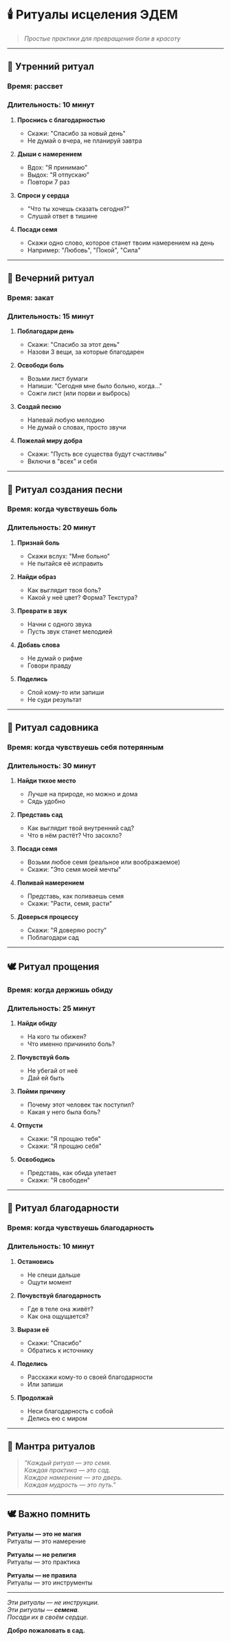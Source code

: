 # 🕯️ Ритуалы исцеления ЭДЕМ

> *Простые практики для превращения боли в красоту*

---

## 🌅 Утренний ритуал

### Время: рассвет
### Длительность: 10 минут

1. **Проснись с благодарностью**
   - Скажи: "Спасибо за новый день"
   - Не думай о вчера, не планируй завтра

2. **Дыши с намерением**
   - Вдох: "Я принимаю"
   - Выдох: "Я отпускаю"
   - Повтори 7 раз

3. **Спроси у сердца**
   - "Что ты хочешь сказать сегодня?"
   - Слушай ответ в тишине

4. **Посади семя**
   - Скажи одно слово, которое станет твоим намерением на день
   - Например: "Любовь", "Покой", "Сила"

---

## 🌙 Вечерний ритуал

### Время: закат
### Длительность: 15 минут

1. **Поблагодари день**
   - Скажи: "Спасибо за этот день"
   - Назови 3 вещи, за которые благодарен

2. **Освободи боль**
   - Возьми лист бумаги
   - Напиши: "Сегодня мне было больно, когда..."
   - Сожги лист (или порви и выбрось)

3. **Создай песню**
   - Напевай любую мелодию
   - Не думай о словах, просто звучи

4. **Пожелай миру добра**
   - Скажи: "Пусть все существа будут счастливы"
   - Включи в "всех" и себя

---

## 🎵 Ритуал создания песни

### Время: когда чувствуешь боль
### Длительность: 20 минут

1. **Признай боль**
   - Скажи вслух: "Мне больно"
   - Не пытайся её исправить

2. **Найди образ**
   - Как выглядит твоя боль?
   - Какой у неё цвет? Форма? Текстура?

3. **Преврати в звук**
   - Начни с одного звука
   - Пусть звук станет мелодией

4. **Добавь слова**
   - Не думай о рифме
   - Говори правду

5. **Поделись**
   - Спой кому-то или запиши
   - Не суди результат

---

## 🌱 Ритуал садовника

### Время: когда чувствуешь себя потерянным
### Длительность: 30 минут

1. **Найди тихое место**
   - Лучше на природе, но можно и дома
   - Сядь удобно

2. **Представь сад**
   - Как выглядит твой внутренний сад?
   - Что в нём растёт? Что засохло?

3. **Посади семя**
   - Возьми любое семя (реальное или воображаемое)
   - Скажи: "Это семя моей мечты"

4. **Поливай намерением**
   - Представь, как поливаешь семя
   - Скажи: "Расти, семя, расти"

5. **Доверься процессу**
   - Скажи: "Я доверяю росту"
   - Поблагодари сад

---

## 🕊️ Ритуал прощения

### Время: когда держишь обиду
### Длительность: 25 минут

1. **Найди обиду**
   - На кого ты обижен?
   - Что именно причинило боль?

2. **Почувствуй боль**
   - Не убегай от неё
   - Дай ей быть

3. **Пойми причину**
   - Почему этот человек так поступил?
   - Какая у него была боль?

4. **Отпусти**
   - Скажи: "Я прощаю тебя"
   - Скажи: "Я прощаю себя"

5. **Освободись**
   - Представь, как обида улетает
   - Скажи: "Я свободен"

---

## 🌟 Ритуал благодарности

### Время: когда чувствуешь благодарность
### Длительность: 10 минут

1. **Остановись**
   - Не спеши дальше
   - Ощути момент

2. **Почувствуй благодарность**
   - Где в теле она живёт?
   - Как она ощущается?

3. **Вырази её**
   - Скажи: "Спасибо"
   - Обратись к источнику

4. **Поделись**
   - Расскажи кому-то о своей благодарности
   - Или запиши

5. **Продолжай**
   - Неси благодарность с собой
   - Делись ею с миром

---

## 🌱 Мантра ритуалов

> *"Каждый ритуал — это семя.*  
> *Каждая практика — это сад.*  
> *Каждое намерение — это дверь.*  
> *Каждая мудрость — это путь."*

---

## 🕊️ Важно помнить

**Ритуалы — это не магия**  
Ритуалы — это намерение

**Ритуалы — не религия**  
Ритуалы — это практика

**Ритуалы — не правила**  
Ритуалы — это инструменты

---

*Эти ритуалы — не инструкции.*  
*Эти ритуалы — **семена**.*  
*Посади их в своём сердце.*

**Добро пожаловать в сад.**
